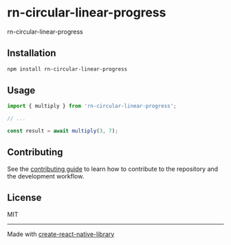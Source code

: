 # rn-circular-linear-progress

rn-circular-linear-progress

## Installation

```sh
npm install rn-circular-linear-progress
```

## Usage

```js
import { multiply } from 'rn-circular-linear-progress';

// ...

const result = await multiply(3, 7);
```

## Contributing

See the [contributing guide](CONTRIBUTING.md) to learn how to contribute to the repository and the development workflow.

## License

MIT

---

Made with [create-react-native-library](https://github.com/callstack/react-native-builder-bob)
